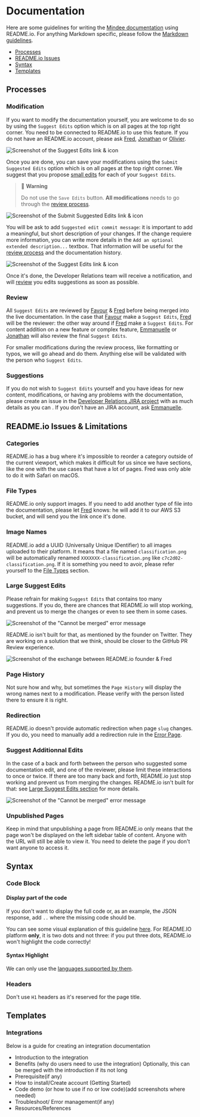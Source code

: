 # Documentation

Here are some guidelines for writing the [Mindee documentation](https://developers.mindee.com/docs) using README.io. For anything Markdown specific, please follow the [Markdown guidelines](markdown.md).

- [Processes](#processes)
- [README.io Issues](#readmeio-issues--limitations)
- [Syntax](#syntax)
- [Templates](#templates)

## Processes

### Modification

If you want to modify the documentation yourself, you are welcome to do so by using the `Suggest Edits` option which is on all pages at the top right corner. You need to be connected to README.io to use this feature. If you do not have an README.io account, please ask [Fred](https://github.com/fharper), [Jonathan](https://github.com/jonathanMindee) or [Olivier](https://github.com/olivMindee).

![Screenshot of the Suggest Edits link & icon](../../img/readmeio-suggest-edits.png)

Once you are done, you can save your modifications using the `Submit Suggested Edits` option which is on all pages at the top right corner. We suggest that you propose [small edits](#large-suggest-edits) for each of your `Suggest Edits`.

> 🚧 **Warning**
>
> Do not use the `Save Edits` button. **All modifications** needs to go through the [review process](#review).

![Screenshot of the Submit Suggested Edits link & icon](../../img/readmeio-submit-suggested-edits.png)

You will be ask to add `Suggested edit commit message`: it is important to add a meaningful, but short description of your changes. If the change requiere more information, you can write more details in the `Add an optional extended description...` textbox. That information will be useful for the [review process](#review) and the documentation history.

![Screenshot of the Suggest Edits link & icon](../../img/readmeio-suggest-edits-message.png)

Once it's done, the Developer Relations team will receive a notification, and will [review](#review) you edits suggestions as soon as possible.

### Review

All `Suggest Edits` are reviewed by [Favour](https://github.com/fakela) & [Fred](https://github.com/fharper) before being merged into the live documentation. In the case that [Favour](https://github.com/fakela) make a `Suggest Edits`, [Fred](https://github.com/fharper) will be the reviewer: the other way around if [Fred](https://github.com/fharper) make a `Suggest Edits`. For content addition on a new feature or complex feature, [Emmanuelle](https://github.com/emmanuellethomas) or [Jonathan](https://github.com/jonathanMindee) will also review the final `Suggest Edits`.

For smaller modifications during the review process, like formatting or typos, we will go ahead and do them. Anything else will be validated with the person who `Suggest Edits`.

### Suggestions

If you do not wish to `Suggest Edits` yourself and you have ideas for new content, modifications, or having any problems with the documentation, please create an issue in the [Developer Relations JIRA project](https://mindee.atlassian.net/jira/software/projects/DEVREL/issues/) with as much details as you can . If you don't have an JIRA account, ask [Emmanuelle](https://github.com/emmanuellethomas).

## README.io Issues & Limitations

### Categories
README.io has a bug where it's impossible to reorder a category outside of the current viewport, which makes it difficult for us since we have sections, like the one with the use cases that have a lot of pages. Fred was only able to do it with Safari on macOS.

### File Types
README.io only support images. If you need to add another type of file into the documentation, please let [Fred](https://github.com/fharper) knows: he will add it to our AWS S3 bucket, and will send you the link once it's done.

### Image Names
README.io add a UUID (Universally Unique IDentifier) to all images uploaded to their platform. It means that a file named `classification.png` will be automatically renamed `XXXXXXX-classification.png` like `c7c2d02-classification.png`. If it is something you need to avoir, please refer yourself to the [File Types](#file-types) section.

### Large Suggest Edits
Please refrain for making `Suggest Edits` that contains too many suggestions. If you do, there are chances that README.io will stop working, and prevent us to merge the changes or even to see them in some cases.

![Screenshot of the "Cannot be merged" error message](../../img/cannot-be-merged.png)

README.io isn't built for that, as mentioned by the founder on Twitter. They are working on a solution that we think, should be closer to the GitHub PR Review experience.

![Screenshot of the exchange between README.io founder & Fred](../../img/readmeio-small-changes.png)

### Page History
Not sure how and why, but sometimes the `Page History` will display the wrong names next to a modification. Please verify with the person listed there to ensure it is right.

### Redirection
README.io doesn't provide automatic redirection when page `slug` changes. If you do, you need to manually add a redirection rule in the [Error Page](https://dash.readme.com/project/mindee/v1.0/errors).

### Suggest Additionnal Edits
In the case of a back and forth between the person who suggested some documentation edit, and one of the reviewer, please limit these interactions to once or twice. If there are too many back and forth, README.io just stop working and prevent us from merging the changes. README.io isn't built for that: see [Large Suggest Edits section](#large-suggest-edits) for more details.

![Screenshot of the "Cannot be merged" error message](../../img/cannot-be-merged.png)

### Unpublished Pages
Keep in mind that unpublishing a page from README.io only means that the page won't be displayed on the left sidebar table of content. Anyone with the URL will still be able to view it. You need to delete the page if you don't want anyone to access it.

## Syntax

### Code Block

#### Display part of the code
If you don't want to display the full code or, as an example, the JSON response, add `..` where the missing code should be.

You can see some visual explanation of this guideline [here](markdown.md#code-block). For README.IO platform **only**, it is two dots and not three: if you put three dots, README.io won't highlight the code correctly!

#### Syntax Highlight
We can only use the [languages supported by them](https://rdmd.readme.io/docs/code-blocks#language-support).

### Headers
Don't use `H1` headers as it's reserved for the page title.

## Templates

### Integrations

Below is a guide for creating an integration documentation

- Introduction to the integration
- Benefits (why do users need to use the integration) Optionally, this can be merged with the introduction if its not long
- Prerequisite(if any)
- How to install/Create account (Getting Started)
- Code demo (or how to use if no or low code)(add screenshots where needed)
- Troubleshoot/ Error management(if any)
- Resources/References
